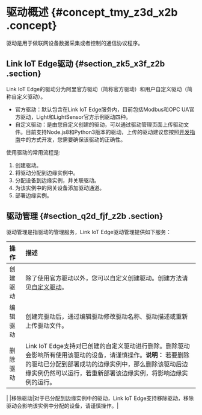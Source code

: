 # 驱动概述 {#concept_tmy_z3d_x2b .concept}

驱动是用于做联网设备数据采集或者控制的通信协议程序。

## Link IoT Edge驱动 {#section_zk5_x3f_z2b .section}

Link IoT Edge的驱动分为阿里官方驱动（简称官方驱动）和用户自定义驱动（简称自定义驱动）。

-   官方驱动：默认包含在Link IoT Edge服务内，目前包括Modbus和OPC UA官方驱动，Light和LightSensor官方示例驱动四种。
-   自定义驱动：是由您自定义创建的驱动，可以通过驱动管理页面上传驱动文件。目前支持Node.js8和Python3版本的驱动，上传的驱动建议您按照[开发指南](../../../../cn.zh-CN/边缘开发指南/设备接入SDK综合示例.md#)中的方式开发，您需要确保该驱动的正确性。

使用驱动的常用流程是:

1.  创建驱动。
2.  将驱动分配到边缘实例中。
3.  分配设备到边缘实例，并关联驱动。
4.  为该实例中的网关设备添加驱动通道。
5.  部署边缘实例。

## 驱动管理 {#section_q2d_fjf_z2b .section}

驱动管理是指驱动的管理服务，Link IoT Edge驱动管理提供如下服务：

|操作|描述|
|:-|:-|
|创建驱动|除了使用官方驱动以外，您可以自定义创建驱动。创建方法请见[自定义驱动](cn.zh-CN/用户指南/驱动管理/自定义驱动.md#)。|
|编辑驱动|创建完驱动后，通过编辑驱动修改驱动名称、驱动描述或重新上传驱动文件。|
|删除驱动|Link IoT Edge支持对已创建的自定义驱动进行删除。删除驱动会影响所有使用该驱动的设备，请谨慎操作。**说明：** 若要删除的驱动已分配到部署成功的边缘实例中，那么删除该驱动后边缘实例仍然可以运行，若重新部署该边缘实例，将影响边缘实例的运行。

|
|移除驱动|对于已分配到边缘实例中的驱动，Link IoT Edge支持移除驱动，移除驱动会影响该实例中分配的设备，请谨慎操作。|

